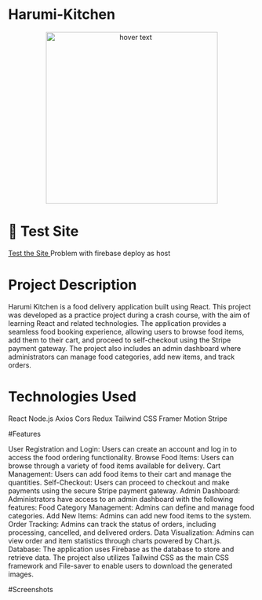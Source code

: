 # Harumi-Kitchen
<p align="center">
  <img src="https://harumi-kitchen.nayanbastola.com/static/media/logo1.01035a7d81ce426656bf.png" width="350" title="hover text">

</p>

# 🔗 Test Site
<a href ="https://harumi-kitchen.nayanbastola.com" target="_blank">Test the Site </a>
<sm>Problem with firebase deploy as host</sm>

# Project Description
Harumi Kitchen is a food delivery application built using React. This project was developed as a practice project during a crash course, with the aim of learning React and related technologies. The application provides a seamless food booking experience, allowing users to browse food items, add them to their cart, and proceed to self-checkout using the Stripe payment gateway. The project also includes an admin dashboard where administrators can manage food categories, add new items, and track orders.
# Technologies Used
React
Node.js
Axios
Cors
Redux
Tailwind CSS
Framer Motion
Stripe

#Features

User Registration and Login: Users can create an account and log in to access the food ordering functionality.
Browse Food Items: Users can browse through a variety of food items available for delivery.
Cart Management: Users can add food items to their cart and manage the quantities.
Self-Checkout: Users can proceed to checkout and make payments using the secure Stripe payment gateway.
Admin Dashboard: Administrators have access to an admin dashboard with the following features:
Food Category Management: Admins can define and manage food categories.
Add New Items: Admins can add new food items to the system.
Order Tracking: Admins can track the status of orders, including processing, cancelled, and delivered orders.
Data Visualization: Admins can view order and item statistics through charts powered by Chart.js.
Database: The application uses Firebase as the database to store and retrieve data.
The project also utilizes Tailwind CSS as the main CSS framework and File-saver to enable users to download the generated images.

#Screenshots
